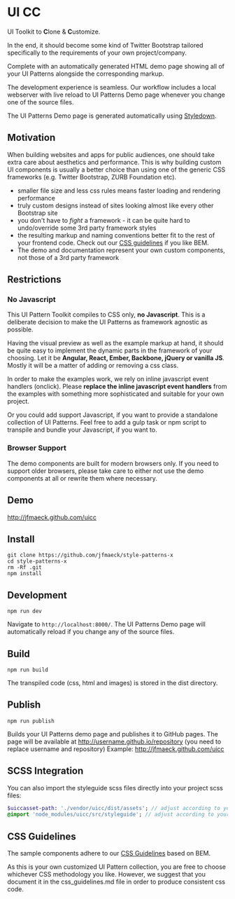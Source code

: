 # UI CC

UI Toolkit to **C**lone & **C**ustomize.

In the end, it should become some kind of Twitter Bootstrap tailored specifically to the requirements of your own project/company.

Complete with an automatically generated HTML demo page showing all of your UI Patterns alongside the corresponding markup.

The development experience is seamless. Our workflow includes a local webserver with live reload to UI Patterns Demo page whenever you change one of the source files.

The UI Patterns Demo page is generated automatically using [Styledown](https://github.com/styledown/styledown).


## Motivation

When building websites and apps for public audiences, one should take extra care about aesthetics and performance. This is why building custom UI components is usually a better choice than using one of the generic CSS frameworks (e.g. Twitter Bootstrap, ZURB Foundation etc).
 
* smaller file size and less css rules means faster loading and rendering performance
* truly custom designs instead of sites looking almost like every other Bootstrap site
* you don't have to *fight* a framework - it can be quite hard to undo/override some 3rd party framework styles
* the resulting markup and naming conventions better fit to the rest of your frontend code. Check out our [CSS guidelines](css_guidelines.md) if you like BEM. 
* The demo and documentation represent your own custom components, not those of a 3rd party framework

## Restrictions

### No Javascript

This UI Pattern Toolkit compiles to CSS only, **no Javascript**. This is a deliberate decision to make the UI Patterns as framework agnostic as possible.

Having the visual preview as well as the example markup at hand, it should be quite easy to implement the dynamic parts in the framework of your choosing. Let it be **Angular, React, Ember, Backbone, jQuery or vanilla JS**. Mostly it will be a matter of adding or removing a css class.

In order to make the examples work, we rely on inline javascript event handlers (onclick). Please **replace the inline javascript event handlers** from the examples with something more sophisticated and suitable for your own project.

Or you could add support Javascript, if you want to provide a standalone collection of UI Patterns. Feel free to add a gulp task or npm script to transpile and bundle your Javascript, if you want to. 

### Browser Support

The demo components are built for modern browsers only. If you need to support older browsers, please take care to either not use the demo components at all or rewrite them where necessary. 

## Demo

http://jfmaeck.github.com/uicc

## Install

```
git clone https://github.com/jfmaeck/style-patterns-x
cd style-patterns-x
rm -Rf .git
npm install
```

## Development

```
npm run dev
```

Navigate to `http://localhost:8000/`. The UI Patterns Demo page will automatically reload if you change any of the source files.

## Build

```
npm run build
```

The transpiled code (css, html and images) is stored in the dist directory. 

## Publish

```
npm run publish
```

Builds your UI Patterns demo page and publishes it to GitHub pages. The page will be available at http://username.github.io/repository (you need to replace username and repository)
Example: http://jfmaeck.github.com/uicc

## SCSS Integration

You can also import the styleguide scss files directly into your project scss files:

```sass
$uiccasset-path: './vendor/uicc/dist/assets'; // adjust according to your environment
@import 'node_modules/uicc/src/styleguide'; // adjust according to your environment
```

## CSS Guidelines

The sample components adhere to our [CSS Guidelines](css_guidelines.md) based on BEM.

As this is your own customized UI Pattern collection, you are free to choose whichever CSS methodology you like. However, we suggest that you document it in the css_guidelines.md file in order to produce consistent css code.

